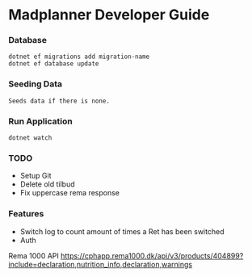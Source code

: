 # Madplanner Developer Guide

### Database 
    dotnet ef migrations add migration-name
    dotnet ef database update 

### Seeding Data
    Seeds data if there is none.

### Run Application
    dotnet watch

### TODO
 - Setup Git
 - Delete old tilbud
 - Fix uppercase rema response

### Features
 - Switch log to count amount of times a Ret has been switched
 - Auth

Rema 1000 API
https://cphapp.rema1000.dk/api/v3/products/404899?include=declaration,nutrition_info,declaration,warnings
